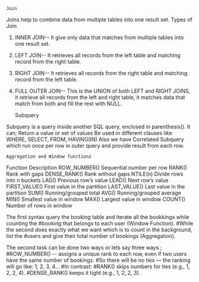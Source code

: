     Join

Joins help to combine data from multiple tables into one result set.
    Types of Join
1. INNER JOIN-- It give only data that matches from multiple tables into one result set.
2. LEFT JOIN-- It retrieves all records from the left table and matching record from the right table.
3. RIGHT JOIN-- It retrieves all records from the right table and matching record from the left table.
4. FULL OUTER JOIN-- This is the UNION of both LEFT and RIGHT JOINS, it retrieve all records from the left and right table, it matches data that match from both and fill the rest with NULL.

    Subquery

Subquery is a query inside another SQL query, enclosed in parenthesis().
It can;
    Return a value or set of values
    Be used in different clauses like WHERE, SELECT, FROM, HAVING(IN)
Also we have Correlated Subquery which run once per row in outer query and provide result from each row.

    Aggregation and Window functions

Function	Description
ROW_NUMBER()	Sequential number per row
RANK()	Rank with gaps
DENSE_RANK()	Rank without gaps
NTILE(n)	Divide rows into n buckets
LAG()	Previous row’s value
LEAD()	Next row’s value
FIRST_VALUE()	First value in the partition
LAST_VALUE()	Last value in the partition
SUM()	Running/grouped total
AVG()	Running/grouped average
MIN()	Smallest value in window
MAX()	Largest value in window
COUNT()	Number of rows in window

The first syntax query the booking table and iterate all the bookkings while counting the 
#booking that belongs to each user (Window Function).
#While the second does exactly what we want which is to count in the background, list the 
#users and give their total number of bookings (Aggregation).

The second task can be done two ways or lets say three ways ;
    #ROW_NUMBER() -- assigns a unique rank to each row, even if two users have the same number of bookings.
    #So there will be no ties — the ranking will go like: 1, 2, 3, 4…
#In contrast:
    #RANK() skips numbers for ties (e.g., 1, 2, 2, 4).
    #DENSE_RANK() keeps it tight (e.g., 1, 2, 2, 3).
